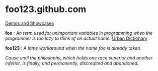 foo123.github.com
=================

[Demos and Showcases](http://foo123.github.com/)

__foo__ : _An term used for unimportant variables in programming when the programmer is too lazy to think of an actual name._  [Urban Dictionary](http://www.urbandictionary.com/define.php?term=foo)

__foo123__ : _A lame workaround when the name foo is already taken._


*Cause until the philosophy, which holds one race superior and another inferior, is finally, and permanently, discredited and abandoned..*
